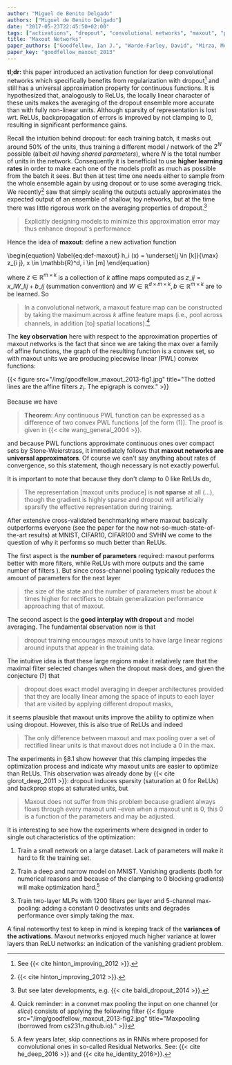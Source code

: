 ```yaml
---
author: "Miguel de Benito Delgado"
authors: ["Miguel de Benito Delgado"]
date: "2017-05-23T22:45:50+02:00"
tags: ["activations", "dropout", "convolutional networks", "maxout", "pooling"]
title: "Maxout Networks"
paper_authors: ["Goodfellow, Ian J.", "Warde-Farley, David", "Mirza, Mehdi", "Courville, Aaron", "Bengio, Yoshua"]
paper_key: "goodfellow_maxout_2013"
---
```


**tl;dr:** this paper introduced an activation function for deep
convolutional networks which specifically benefits from regularization
with dropout[^1] and still has a universal approximation property for
continuous functions. It is hypothesized that, analogously to ReLUs,
the locally linear character of these units makes the averaging of the
dropout ensemble more accurate than with fully non-linear
units. Although sparsity of representation is lost wrt. ReLUs,
backpropagation of errors is improved by not clamping to 0, resulting
in significant performance gains.

Recall the intuition behind dropout: for each training batch, it masks
out around 50% of the units, thus training a different model / network
of the $2^N$ possible (albeit *all having shared parameters*), where
$N$ is the total number of units in the network. Consequently it is
benefficial to use **higher learning rates** in order to make each one
of the models profit as much as possible from the batch it sees. But
then at test time one needs either to sample from the whole ensemble
again by using dropout or to use some averaging trick. We recently[^2]
saw that simply scaling the outputs actually approximates the expected
output of an ensemble of shallow, toy networks, but at the time there
was little rigorous work on the averaging properties of dropout.[^3]

> Explicitly designing models to minimize this approximation error may
> thus enhance dropout's performance

Hence the idea of **maxout**: define a new activation function

\begin{equation} \label{eq:def-maxout} h\_i (x) = \underset{j \in
  [k]}{\max} z\_{i j}, x \in \mathbb{R}^d, i \in [m] \end{equation}

where $z \in \mathbb{R}^{m \times k}$ is a collection of $k$ affine
maps computed as $z\_{i j} = x\_l W\_{l i j} + b\_{i j}$ (summation
convention) and $W \in \mathbb{R}^{d \times m \times k}, b \in
\mathbb{R}^{m \times k}$ are to be learned. So

> In a convolutional network, a maxout feature map can be constructed
> by taking the maximum across $k$ affine feature maps (i.e., pool
> across channels, in addition [to] spatial locations).[^4]

The **key observation** here with respect to the approximation
properties of maxout networks is the fact that since we are taking the
max over a family of affine functions, the graph of the resulting
function is a convex set, so with maxout units we are producing
piecewise linear (PWL) convex functions:

{{< figure src="/img/goodfellow_maxout_2013-fig1.jpg"
           title="The dotted lines are the affine filters $z_i$. The epigraph is convex." >}}

Because we have

> **Theorem**: Any continuous PWL function can be expressed as a
> difference of two convex PWL functions [of the form (1)].
> The proof is given in {{< cite wang_general_2004 >}}.

and because PWL functions approximate continuous ones over compact
sets by Stone-Weierstrass, it immediately follows that **maxout
networks are universal approximators**. Of course we can't say
anything about rates of convergence, so this statement, though
necessary is not exactly powerful.

It is important to note that because they don't clamp to 0 like ReLUs
do,

> The representation [maxout units produce] is **not sparse** at all
> (…), though the gradient is highly sparse and dropout will
> artificially sparsify the effective representation during training.

After extensive cross-validated benchmarking where maxout basically
outperforms everyone (see the paper for the now
not-so-much-state-of-the-art results) at MNIST, CIFAR10, CIFAR100 and
SVHN we come to the question of why it performs so much better than
ReLUs.

The first aspect is the **number of parameters** required: maxout
performs better with more filters, while ReLUs with more outputs and
the same number of filters ). But since cross-channel pooling
typically reduces the amount of parameters for the next layer

> the size of the state and the number of parameters must be about $k$
> times higher for rectifiers to obtain generalization performance
> approaching that of maxout.

The second aspect is the **good interplay with dropout** and model
averaging. The fundamental observation now is that

> dropout training encourages maxout units to have large linear
> regions around inputs that appear in the training data.

The intuitive idea is that these large regions make it relatively rare
that the maximal filter selected changes when the dropout mask does,
and given the conjecture (?) that

> dropout does exact model averaging in deeper architectures provided
> that they are locally linear among the space of inputs to each layer
> that are visited by applying different dropout masks,

it seems plausible that maxout units improve the ability to optimize
when using dropout. However, this is also true of ReLUs and indeed

> The only difference between maxout and max pooling over a set of
> rectified linear units is that maxout does not include a 0 in the
> max.

The experiments in §8.1 show however that this clamping impedes the
optimization process and indicate why maxout units are easier to
optimize than ReLUs. This observation was already done by {{< cite
glorot_deep_2011 >}}: dropout induces sparsity (saturation at 0 for
ReLUs) and backprop stops at saturated units, but

> Maxout does not suffer from this problem because gradient always
> flows through every maxout unit –even when a maxout unit is 0, this
> 0 is a function of the parameters and may be adjusted.

It is interesting to see how the experiments where designed in order
to single out characteristics of the optimization:

1. Train a small network on a large dataset. Lack of parameters will
   make it hard to fit the training set.

2. Train a deep and narrow model on MNIST. Vanishing gradients (both
   for numerical reasons and because of the clamping to 0 blocking
   gradients) will make optimization hard.[^5]

3. Train two-layer MLPs with 1200 filters per layer and 5-channel
   max-pooling: adding a constant 0 deactivates units and degrades
   performance over simply taking the max.

A final noteworthy test to keep in mind is keeping track of the
**variances of the activations**. Maxout networks enjoyed much higher
variance at lower layers than ReLU networks: an indication of the
vanishing gradient problem.

[^1]: See {{< cite hinton_improving_2012 >}}.

[^2]: {{< cite hinton_improving_2012 >}}.

[^3]: But see later developments, e.g. {{< cite baldi_dropout_2014 >}}.

[^4]: Quick reminder: in a convnet max pooling the input on one channel (or *slice*) consists of applying the following filter {{< figure src="/img/goodfellow_maxout_2013-fig2.jpg" title="Maxpooling (borrowed from cs231n.github.io)." >}}

[^5]: A few years later, skip connections as in RNNs where proposed for convolutional ones in so-called Residual Networks. See: {{< cite he_deep_2016 >}} and {{< cite he_identity_2016>}}.
